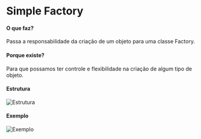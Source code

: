 # Simple Factory

#### O que faz?

Passa a responsabilidade da criação de um objeto para uma classe Factory.

#### Porque existe?

Para que possamos ter controle e flexibilidade na criação de algum tipo de objeto.

#### Estrutura

![Estrutura](https://i.ibb.co/DgCdkpF/estrutura-simple-factory.png)

#### Exemplo

![Exemplo](https://i.ibb.co/f2jcfc6/exemplo-simple-factory.png)